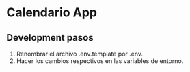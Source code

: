 

# Calendario App


## Development pasos

1. Renombrar el archivo .env.template por .env.
2. Hacer los cambios respectivos en las variables de entorno.